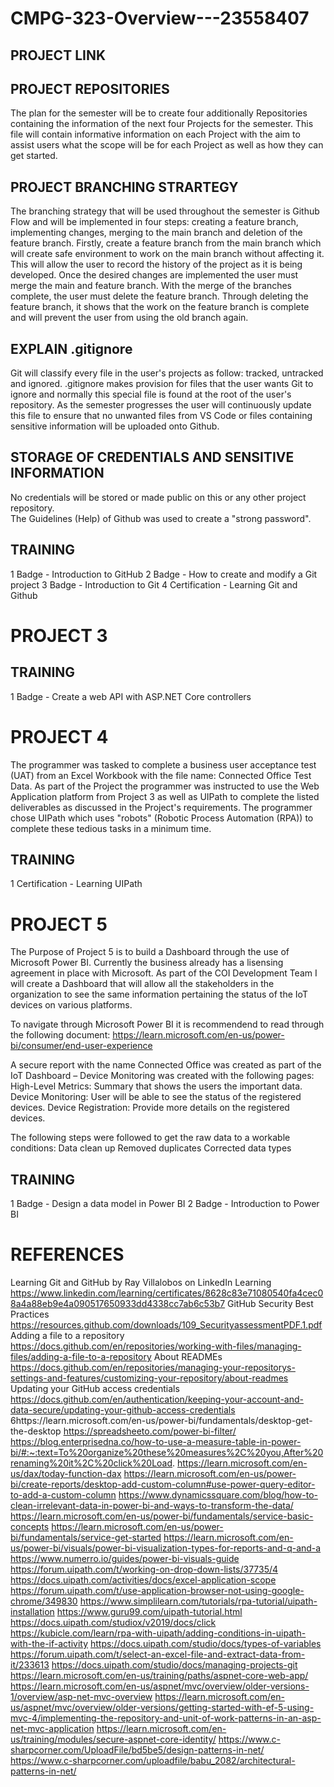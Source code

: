 # CMPG-323-Overview---23558407

## PROJECT LINK


## PROJECT REPOSITORIES
The plan for the semester will be to create four additionally  Repositories containing the information of the next four Projects for the semester.  This file will contain informative information on each Project with the aim to assist users what the scope will be for each  Project as well as how they can get started.

## PROJECT BRANCHING STRARTEGY
The branching strategy that will be used throughout the semester is Github Flow and will be implemented in four steps: creating a feature branch, implementing changes, merging to the main branch and deletion of the feature branch.
Firstly, create a feature branch from the main branch which will create safe environment to work on the main branch without affecting it. This will allow the user to record the history of the project as it is being developed.  Once the desired changes are implemented the user must merge the main and feature branch.  With the merge of the branches complete, the user must delete the feature branch.  Through deleting the feature branch, it shows that the work on the feature branch is complete and will prevent the user from using the old branch again. 

## EXPLAIN .gitignore
Git will classify every file in the user's projects as follow: tracked, untracked and ignored. .gitignore makes provision  for files that the user wants Git to ignore and normally this special file is found at the root of the user's repository. As the semester progresses the user will continuously update this file to ensure that no unwanted files from VS Code or files containing sensitive information will be uploaded onto Github.
 
## STORAGE OF CREDENTIALS AND SENSITIVE INFORMATION
No credentials will be stored or made public on this or any other project repository.  
The Guidelines (Help) of Github was used to create a "strong password".

## TRAINING
1 Badge - Introduction to GitHub
2 Badge - How to create and modify a Git project
3 Badge - Introduction to Git
4 Certification - Learning Git and Github

# PROJECT 3


## TRAINING
1 Badge - Create a web API with ASP.NET Core controllers

# PROJECT 4
The programmer was tasked to complete a business user acceptance test (UAT) from an Excel Workbook with the file name: Connected Office Test Data. As part of the Project the programmer was instructed to use the Web Application platform from Project 3 as well as UIPath to complete the listed deliverables as discussed in the Project's requirements. The programmer chose UIPath which uses "robots" (Robotic Process Automation (RPA)) to complete these tedious tasks in a minimum time.

## TRAINING
1 Certification - Learning UIPath


# PROJECT 5
The Purpose of Project 5 is to build a Dashboard through the use of Microsoft Power BI. Currently the business already has a lisensing agreement in place with Microsoft. As part of the COI Development Team I will create a Dashboard that will allow all the stakeholders in the organization to see the same information pertaining the status of the IoT devices on various platforms.

To navigate through Microsoft Power BI it is recommendend to read through the following document: https://learn.microsoft.com/en-us/power-bi/consumer/end-user-experience

A secure report with the name Connected Office was created as part of the IoT Dashboard – Device Monitoring was created with the following pages:
High-Level Metrics: Summary that shows the users the important data.
Device Monitoring: User will be able to see the status of the registered devices.
Device Registration: Provide more details on the registered devices.

The following steps were followed to get the raw data to a workable conditions:
Data clean up
Removed duplicates
Corrected data types

## TRAINING
1 Badge - Design a data model in Power BI
2 Badge - Introduction to Power BI


# REFERENCES
Learning Git and GitHub by Ray Villalobos on LinkedIn Learning
https://www.linkedin.com/learning/certificates/8628c83e71080540fa4cec08a4a88eb9e4a090517650933dd4338cc7ab6c53b7
GitHub Security Best Practices
https://resources.github.com/downloads/109_SecurityassessmentPDF.1.pdf
Adding a file to a repository 
https://docs.github.com/en/repositories/working-with-files/managing-files/adding-a-file-to-a-repository
About READMEs
https://docs.github.com/en/repositories/managing-your-repositorys-settings-and-features/customizing-your-repository/about-readmes
Updating your GitHub access credentials
https://docs.github.com/en/authentication/keeping-your-account-and-data-secure/updating-your-github-access-credentials
6https://learn.microsoft.com/en-us/power-bi/fundamentals/desktop-get-the-desktop
https://spreadsheeto.com/power-bi-filter/
https://blog.enterprisedna.co/how-to-use-a-measure-table-in-power-bi/#:~:text=To%20organize%20these%20measures%2C%20you,After%20renaming%20it%2C%20click%20Load.
https://learn.microsoft.com/en-us/dax/today-function-dax
https://learn.microsoft.com/en-us/power-bi/create-reports/desktop-add-custom-column#use-power-query-editor-to-add-a-custom-column
https://www.dynamicssquare.com/blog/how-to-clean-irrelevant-data-in-power-bi-and-ways-to-transform-the-data/
https://learn.microsoft.com/en-us/power-bi/fundamentals/service-basic-concepts
https://learn.microsoft.com/en-us/power-bi/fundamentals/service-get-started
https://learn.microsoft.com/en-us/power-bi/visuals/power-bi-visualization-types-for-reports-and-q-and-a
https://www.numerro.io/guides/power-bi-visuals-guide
https://forum.uipath.com/t/working-on-drop-down-lists/37735/4
https://docs.uipath.com/activities/docs/excel-application-scope
https://forum.uipath.com/t/use-application-browser-not-using-google-chrome/349830
https://www.simplilearn.com/tutorials/rpa-tutorial/uipath-installation
https://www.guru99.com/uipath-tutorial.html
https://docs.uipath.com/studiox/v2019/docs/click
https://kubicle.com/learn/rpa-with-uipath/adding-conditions-in-uipath-with-the-if-activity
https://docs.uipath.com/studio/docs/types-of-variables
https://forum.uipath.com/t/select-an-excel-file-and-extract-data-from-it/233613
https://docs.uipath.com/studio/docs/managing-projects-git
https://learn.microsoft.com/en-us/training/paths/aspnet-core-web-app/
https://learn.microsoft.com/en-us/aspnet/mvc/overview/older-versions-1/overview/asp-net-mvc-overview
https://learn.microsoft.com/en-us/aspnet/mvc/overview/older-versions/getting-started-with-ef-5-using-mvc-4/implementing-the-repository-and-unit-of-work-patterns-in-an-asp-net-mvc-application
https://learn.microsoft.com/en-us/training/modules/secure-aspnet-core-identity/
https://www.c-sharpcorner.com/UploadFile/bd5be5/design-patterns-in-net/
https://www.c-sharpcorner.com/uploadfile/babu_2082/architectural-patterns-in-net/
